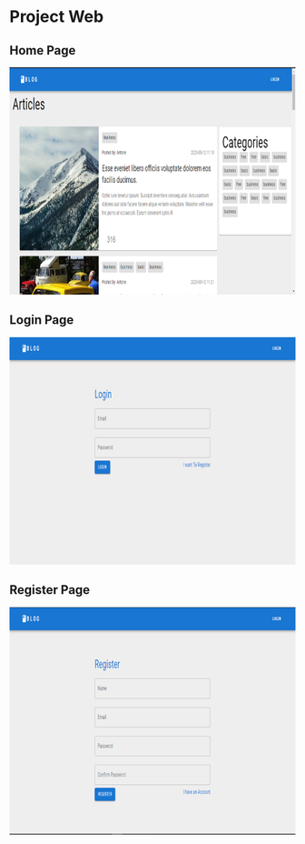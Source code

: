 # Project Web

## Home Page
 <div style="margin-bottom: 30x;">
    <img src="client/index.png" alt="index" width="800" height="400" />
  </div>

## Login Page
 <div style="margin-bottom: 30x;">
    <img src="client/login.png" alt="login" width="800" height="400"  />
  </div>

## Register Page
 <div style="margin-bottom: 30x;">
    <img src="client/register.png" alt="register" width="800" height="400"  />
  </div>
